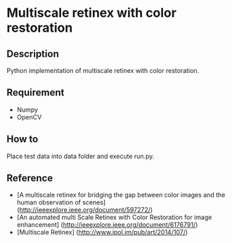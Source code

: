 # Multiscale retinex with color restoration

## Description
Python implementation of multiscale retinex with color restoration.

## Requirement
* Numpy
* OpenCV

## How to
Place test data into data folder and execute run.py.

## Reference
* [A multiscale retinex for bridging the gap between color images and the human observation of scenes] (http://ieeexplore.ieee.org/document/597272/)
* [An automated multi Scale Retinex with Color Restoration for image enhancement] (http://ieeexplore.ieee.org/document/6176791/)
* [Multiscale Retinex] (http://www.ipol.im/pub/art/2014/107/)
